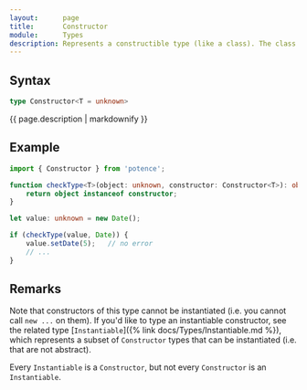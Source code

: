 ```yaml
---
layout:      page
title:       Constructor
module:      Types
description: Represents a constructible type (like a class). The class may be abstract.
---
```

## Syntax

```ts
type Constructor<T = unknown>
```

<p class="description">{{ page.description | markdownify }}</p>

## Example

```ts
import { Constructor } from 'potence';

function checkType<T>(object: unknown, constructor: Constructor<T>): object is T {
    return object instanceof constructor;
}

let value: unknown = new Date();

if (checkType(value, Date)) {
    value.setDate(5);   // no error
    // ...
}
```

## Remarks

Note that constructors of this type cannot be instantiated (i.e. you cannot call `new ...` on them).
If you'd like to type an instantiable constructor, see the related type [`Instantiable`]({% link docs/Types/Instantiable.md %}),
which represents a subset of `Constructor` types that can be instantiated (i.e. that are not abstract).

Every `Instantiable` is a `Constructor`, but not every `Constructor` is an `Instantiable`.
